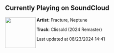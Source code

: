 ## Currently Playing on SoundCloud

[<img align="left" width="100" src="https://i1.sndcdn.com/artworks-b6taYmWo3kAt-0-t500x500.jpg">](https://soundcloud.com/fracture-official/clissold-2024-remaster?in=saxurn/sets/drop-that-zero)

**Artist**: Fracture, Neptune 

**Track**: Clissold (2024 Remaster)

Last updated at 08/23/2024 14:41
